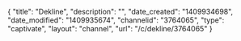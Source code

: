{
    "title": "Dekline",
    "description": "",
    "date_created": "1409934698",
    "date_modified": "1409935674",
    "channelid": "3764065",
    "type": "captivate",
    "layout": "channel",
    "url": "\/c\/dekline\/3764065"
}